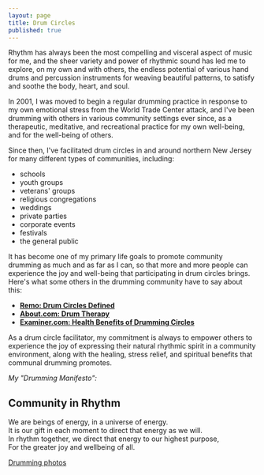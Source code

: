 ```yaml
---
layout: page
title: Drum Circles
published: true
---
```


Rhythm has always been the most compelling and visceral aspect of music for me, and the sheer variety and power of rhythmic sound has led me to explore, on my own and with others, the endless potential of various hand drums and percussion instruments for weaving beautiful patterns, to satisfy and soothe the body, heart, and soul. 

In 2001, I was moved to begin a regular drumming practice in response to my own emotional stress from the World Trade Center attack, and I've been drumming with others in various community settings ever since, as a therapeutic, meditative, and recreational practice for my own well-being, and for the well-being of others. 

<p class="before-list">Since then, I've facilitated drum circles in and around northern New Jersey for many different types of communities, including:</p>

- schools
- youth groups
- veterans' groups
- religious congregations
- weddings
- private parties
- corporate events
- festivals
- the general public 

<p class="before-list">It has become one of my primary life goals to promote community drumming as much and as far as I can, so that more and more people can experience the joy and well-being that participating in drum circles brings. Here's what some others in the drumming community have to say about this:</p>

- [**Remo: Drum Circles Defined**](http://www.remo.com/portal/pages/drum_circles/defined/Drum+Circles+Defined+Q+A.html)
- [**About.com: Drum Therapy**](http://healing.about.com/od/drums/a/drumtherapy.htm)
- [**Examiner.com: Health Benefits of Drumming Circles**](http://www.examiner.com/article/research-identifies-health-benefits-from-participation-drumming-circles)      

As a drum circle facilitator, my commitment is always to empower others to experience the joy of expressing their natural rhythmic spirit in a community environment, along with the healing, stress relief, and spiritual benefits that communal drumming promotes. 

<p class="before-blockquote"><em>My "Drumming Manifesto":</em></p>

<div class="well manifesto">
  <h2>Community in Rhythm</h2>

  <p>
    We are beings of energy, in a universe of energy.<br>
    It is our gift in each moment to direct that energy as we will.<br>
    In rhythm together, we direct that energy to our highest purpose,<br>
    For the greater joy and wellbeing of all.
  </p>
</div>


[Drumming photos](https://www.facebook.com/danamcc/photos)